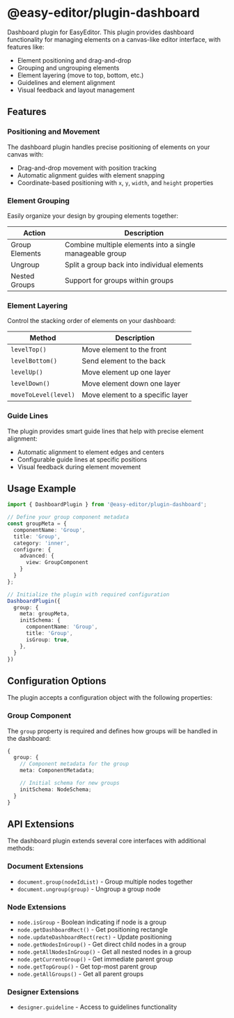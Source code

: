 # @easy-editor/plugin-dashboard

Dashboard plugin for EasyEditor. This plugin provides dashboard functionality for managing elements on a canvas-like editor interface, with features like:

- Element positioning and drag-and-drop
- Grouping and ungrouping elements
- Element layering (move to top, bottom, etc.)
- Guidelines and element alignment
- Visual feedback and layout management

## Features

### Positioning and Movement

The dashboard plugin handles precise positioning of elements on your canvas with:

- Drag-and-drop movement with position tracking
- Automatic alignment guides with element snapping
- Coordinate-based positioning with `x`, `y`, `width`, and `height` properties

### Element Grouping

Easily organize your design by grouping elements together:

| Action | Description |
|--------|-------------|
| Group Elements | Combine multiple elements into a single manageable group |
| Ungroup | Split a group back into individual elements |
| Nested Groups | Support for groups within groups |

### Element Layering

Control the stacking order of elements on your dashboard:

| Method | Description |
|--------|-------------|
| `levelTop()` | Move element to the front |
| `levelBottom()` | Send element to the back |
| `levelUp()` | Move element up one layer |
| `levelDown()` | Move element down one layer |
| `moveToLevel(level)` | Move element to a specific layer |

### Guide Lines

The plugin provides smart guide lines that help with precise element alignment:

- Automatic alignment to element edges and centers
- Configurable guide lines at specific positions
- Visual feedback during element movement

## Usage Example

```typescript
import { DashboardPlugin } from '@easy-editor/plugin-dashboard';

// Define your group component metadata
const groupMeta = {
  componentName: 'Group',
  title: 'Group',
  category: 'inner',
  configure: {
    advanced: {
      view: GroupComponent
    }
  }
};

// Initialize the plugin with required configuration
DashboardPlugin({
  group: {
    meta: groupMeta,
    initSchema: {
      componentName: 'Group',
      title: 'Group',
      isGroup: true,
    },
  }
})
```

## Configuration Options

The plugin accepts a configuration object with the following properties:

### Group Component

The `group` property is required and defines how groups will be handled in the dashboard:

```typescript
{
  group: {
    // Component metadata for the group
    meta: ComponentMetadata;

    // Initial schema for new groups
    initSchema: NodeSchema;
  }
}
```

## API Extensions

The dashboard plugin extends several core interfaces with additional methods:

### Document Extensions

- `document.group(nodeIdList)` - Group multiple nodes together
- `document.ungroup(group)` - Ungroup a group node

### Node Extensions

- `node.isGroup` - Boolean indicating if node is a group
- `node.getDashboardRect()` - Get positioning rectangle
- `node.updateDashboardRect(rect)` - Update positioning
- `node.getNodesInGroup()` - Get direct child nodes in a group
- `node.getAllNodesInGroup()` - Get all nested nodes in a group
- `node.getCurrentGroup()` - Get immediate parent group
- `node.getTopGroup()` - Get top-most parent group
- `node.getAllGroups()` - Get all parent groups

### Designer Extensions

- `designer.guideline` - Access to guidelines functionality
